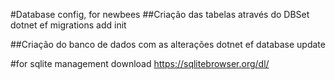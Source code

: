 #Database config, for newbees
##Criação das tabelas através do DBSet
dotnet ef migrations add init

##Criação do banco de dados com as alterações
dotnet ef database update

#for sqlite management download https://sqlitebrowser.org/dl/

